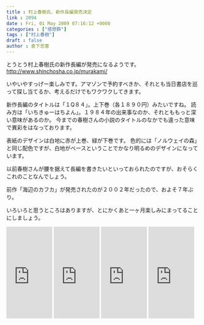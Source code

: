 ```yaml
---
title : 村上春樹氏、新作長編発売決定
link : 2094
date : Fri, 01 May 2009 07:16:12 +0000
categories : ["感想群"]
tags : ["村上春樹"]
draft : false
author : 倉下忠憲
---
```


とうとう村上春樹氏の新作長編が発売になるようです。
http://www.shinchosha.co.jp/murakami/

いやいやすっげー楽しみです。アマゾンで予約すべきか、それとも当日書店を巡って探し当てるか、考えるだけでもワクワクしてきます。

新作長編のタイトルは「１Q８４」。上下巻（各１８９０円）みたいですね。
読み方は「いちきゅーはちよん」。１９８４年の出来事なのか、それとももっと深い意味があるのか。
今までの春樹さんの小説のタイトルのなかでも違った意味で異彩をはなっております。

表紙のデザインは白地に赤が上巻、緑が下巻です。
色的には「ノルウェイの森」と同じ配色ですが、白地がベースということでかなり明るめのデザインになっています。

以前春樹さんが腰を据えて長編を書きたいといっておられたのですが、おそらくこれのことなんでしょう。

前作「海辺のカフカ」が発売されたのが２００２年だったので、およそ７年ぶり。

いろいろと思うところはありますが、とにかくあと一ヶ月楽しみにまってることにしましょう。

<iframe src="http://rcm-jp.amazon.co.jp/e/cm?t=rashita1000-22&o=9&p=8&l=as1&asins=4103534222&fc1=000000&IS2=1&lt1=_blank&m=amazon&lc1=0000FF&bc1=000000&bg1=FFFFFF&f=ifr" style="width:120px;height:240px;" scrolling="no" marginwidth="0" marginheight="0" frameborder="0"></iframe>

<iframe src="http://rcm-jp.amazon.co.jp/e/cm?t=rashita1000-22&o=9&p=8&l=as1&asins=4103534230&fc1=000000&IS2=1&lt1=_blank&m=amazon&lc1=0000FF&bc1=000000&bg1=FFFFFF&f=ifr" style="width:120px;height:240px;" scrolling="no" marginwidth="0" marginheight="0" frameborder="0"></iframe>

<iframe src="http://rcm-jp.amazon.co.jp/e/cm?t=rashita1000-22&o=9&p=8&l=as1&asins=4101001545&fc1=000000&IS2=1&lt1=_blank&m=amazon&lc1=0000FF&bc1=000000&bg1=FFFFFF&f=ifr" style="width:120px;height:240px;" scrolling="no" marginwidth="0" marginheight="0" frameborder="0"></iframe>

<iframe src="http://rcm-jp.amazon.co.jp/e/cm?t=rashita1000-22&o=9&p=8&l=as1&asins=4101001553&fc1=000000&IS2=1&lt1=_blank&m=amazon&lc1=0000FF&bc1=000000&bg1=FFFFFF&f=ifr" style="width:120px;height:240px;" scrolling="no" marginwidth="0" marginheight="0" frameborder="0"></iframe>
